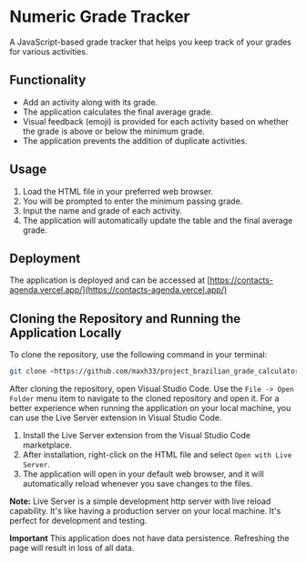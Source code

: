# Numeric Grade Tracker

A JavaScript-based grade tracker that helps you keep track of your grades for various activities.

## Functionality

- Add an activity along with its grade.
- The application calculates the final average grade.
- Visual feedback (emoji) is provided for each activity based on whether the grade is above or below the minimum grade.
- The application prevents the addition of duplicate activities.

## Usage

1. Load the HTML file in your preferred web browser.
2. You will be prompted to enter the minimum passing grade.
3. Input the name and grade of each activity.
4. The application will automatically update the table and the final average grade.

## Deployment

The application is deployed and can be accessed at [https://contacts-agenda.vercel.app/](https://contacts-agenda.vercel.app/)

## Cloning the Repository and Running the Application Locally

To clone the repository, use the following command in your terminal:

```bash
git clone <https://github.com/maxh33/project_brazilian_grade_calculator>
```
After cloning the repository, open Visual Studio Code.
Use the `File -> Open Folder` menu item to navigate to the cloned repository and open it.
For a better experience when running the application on your local machine, you can use the Live Server extension in Visual Studio Code.

1. Install the Live Server extension from the Visual Studio Code marketplace.
2. After installation, right-click on the HTML file and select `Open with Live Server`.
3. The application will open in your default web browser, and it will automatically reload whenever you save changes to the files.

**Note:** Live Server is a simple development http server with live reload capability. It's like having a production server on your local machine. It's perfect for development and testing.

**Important**
This application does not have data persistence. Refreshing the page will result in loss of all data.